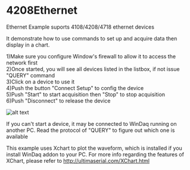 # 4208Ethernet
 Ethernet Example suports 4108/4208/4718 ethernet devices
 
 It demonstrate how to use commands to set up and acquire data then display in a chart.
 
 1)Make sure you configure Window's firewall to allow it to access the network first<br/>
 2)Once started, you will see all devices listed in the listbox, if not issue "QUERY" command<br/>
 3)Click on a device to use it<br/>
 4)Push the button "Connect Setup" to config the device<br/>
 5)Push "Start" to start acquisition then "Stop" to stop acquisition<br/>
 6)Push "Disconnect" to release the device<br/>
 
 ![alt text](https://www.dataq.com/resources/repository/ethernet.gif "ScreenCapture by LICECap")
 
 If you can't start a device, it may be connected to WinDaq running on another PC. Read the protocol of "QUERY" to figure out which one is available 
 
 This example uses Xchart to plot the waveform, which is installed if you install WinDaq addon to your PC. For more info regarding the features of XChart, please refer to http://ultimaserial.com/XChart.html
